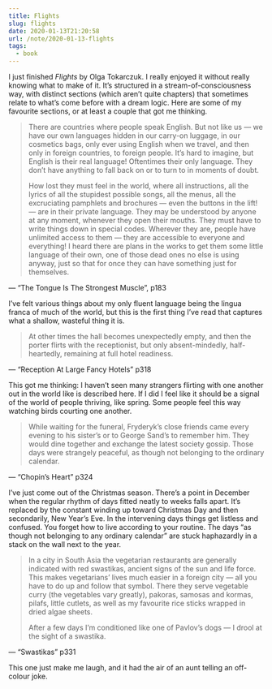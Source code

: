 ```yaml
---
title: Flights
slug: flights
date: 2020-01-13T21:20:58
url: /note/2020-01-13-flights
tags:
  - book
---
```


I just finished _Flights_ by Olga Tokarczuk. I really enjoyed it without really knowing what to make of it. It’s structured in a stream-of-consciousness way, with distinct sections (which aren’t quite chapters) that sometimes relate to what’s come before with a dream logic. Here are some of my favourite sections, or at least a couple that got me thinking.

> There are countries where people speak English. But not like us — we have our own languages hidden in our carry-on luggage, in our cosmetics bags, only ever using English when we travel, and then only in foreign countries, to foreign people. It’s hard to imagine, but English is their real language! Oftentimes their only language. They don’t have anything to fall back on or to turn to in moments of doubt.
>
> How lost they must feel in the world, where all instructions, all the lyrics of all the stupidest possible songs, all the menus, all the excruciating pamphlets and brochures — even the buttons in the lift! — are in their private language. They may be understood by anyone at any moment, whenever they open their mouths. They must have to write things down in special codes. Wherever they are, people have unlimited access to them — they are accessible to everyone and everything! I heard there are plans in the works to get them some little language of their own, one of those dead ones no else is using anyway, just so that for once they can have something just for themselves.

— “The Tongue Is The Strongest Muscle”, p183

I’ve felt various things about my only fluent language being the lingua franca of much of the world, but this is the first thing I’ve read that captures what a shallow, wasteful thing it is.

> At other times the hall becomes unexpectedly empty, and then the porter flirts with the receptionist, but only absent-mindedly, half-heartedly, remaining at full hotel readiness.

— “Reception At Large Fancy Hotels” p318

This got me thinking: I haven’t seen many strangers flirting with one another out in the world like is described here. If I did I feel like it should be a signal of the world of people thriving, like spring. Some people feel this way watching birds courting one another. 

> While waiting for the funeral, Fryderyk’s close friends came every evening to his sister’s or to George Sand’s to remember him. They would dine together and exchange the latest society gossip. Those days were strangely peaceful, as though not belonging to the ordinary calendar.

— “Chopin’s Heart” p324

I’ve just come out of the Christmas season. There’s a point in December when the regular rhythm of days fitted neatly to weeks falls apart. It’s replaced by the constant winding up toward Christmas Day and then secondarily, New Year’s Eve. In the intervening days things get listless and confused. You forget how to live according to your routine. The days “as though not belonging to any ordinary calendar” are stuck haphazardly in a stack on the wall next to the year.

> In a city in South Asia the vegetarian restaurants are generally indicated with red swastikas, ancient signs of the sun and life force. This makes vegetarians’ lives much easier in a foreign city — all you have to do up and follow that symbol. There they serve vegetable curry (the vegetables vary greatly), pakoras, samosas and kormas, pilafs, little cutlets, as well as my favourite rice sticks wrapped in dried algae sheets.
>
> After a few days I’m conditioned like one of Pavlov’s dogs — I drool at the sight of a swastika.

— “Swastikas” p331

This one just make me laugh, and it had the air of an aunt telling an off-colour joke.
